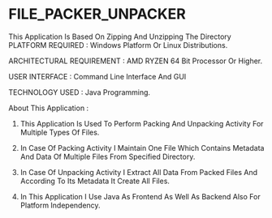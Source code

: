 # FILE_PACKER_UNPACKER
This Application Is Based On Zipping And Unzipping The Directory
PLATFORM REQUIRED :
Windows Platform Or Linux Distributions.

ARCHITECTURAL REQUIREMENT :
AMD RYZEN 64 Bit Processor Or Higher.

USER INTERFACE :
Command Line Interface And GUI

TECHNOLOGY USED :
Java Programming.

About This Application :
1) This Application Is Used To Perform Packing And Unpacking Activity For Multiple Types Of Files. 

2) In Case Of Packing Activity I Maintain One File Which Contains Metadata And Data Of Multiple Files From Specified Directory. 

3) In Case Of Unpacking Activity I Extract All Data From Packed Files And According To Its Metadata It Create All Files. 

4) In This Application I Use Java As Frontend As Well As Backend Also For Platform Independency. 
